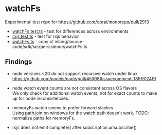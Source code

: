 # watchFs

Experimental test repo for https://github.com/opral/monorepo/pull/2913

- [watchFs.test.ts](watchFs.test.ts) - test for differences across environments
- [rxjs.test.ts](rxjs.test.ts) - test for rxjs behavior
- [watchFs.ts](watchFs.ts) - copy of inlang/source-code/sdk/src/persistence/watchFs.ts

## Findings

- node versions <20 do not support recursive watch under linux  
  https://github.com/nodejs/node/pull/45098#issuecomment-1891612491

- node watch event counts are not consistent across OS flavors  
  We only check for additional watch events, not for exact counts to make up for node inconsistencies.

- memoryFs watch seems to prefer forward slashes  
  Using path.join on windows for the watch path doesn't work.
  TODO: normalize paths for memoryFs.

- rsjs does not emit complete() after subscription.unsubscribe()  
